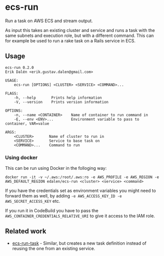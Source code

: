 # ecs-run

Run a task on AWS ECS and stream output.

As input this takes an existing cluster and service and runs a task with the same subnets and execution role, but with a different command.
This can for example be used to run a rake task on a Rails service in ECS.

## Usage

```
ecs-run 0.2.0
Erik Dalén <erik.gustav.dalen@gmail.com>

USAGE:
    ecs-run [OPTIONS] <CLUSTER> <SERVICE> <COMMAND>...

FLAGS:
    -h, --help       Prints help information
    -V, --version    Prints version information

OPTIONS:
    -n, --name <CONTAINER>    Name of container to run command in
    -E, --env <ENV>...        Environment variable to pass to container, VAR=value

ARGS:
    <CLUSTER>       Name of cluster to run in
    <SERVICE>       Service to base task on
    <COMMAND>...    Command to run
```

### Using docker

This can be run using Docker in the folloging way:

```
docker run -it -v ~/.aws:/root/.aws:ro -e AWS_PROFILE -e AWS_REGION -e AWS_DEFAULT_REGION edalen/ecs-run <cluster> <service> <command>
```

If you have the credentials set as environment variables you might need to forward them as well, by adding `-e AWS_ACCESS_KEY_ID -e AWS_SECRET_ACCESS_KEY` etc.

If you run it in CodeBuild you have to pass the `AWS_CONTAINER_CREDENTIALS_RELATIVE_URI` to give it access to the IAM role.

## Related work

- [ecs-run-task](https://github.com/buildkite/ecs-run-task) - Similar, but creates a new task definition instead of reusing the one from an existing service.
